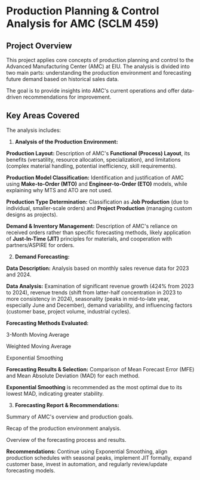 # Production Planning & Control Analysis for AMC (SCLM 459)

## Project Overview

This project applies core concepts of production planning and control to the Advanced Manufacturing Center (AMC) at EIU. The analysis is divided into two main parts: understanding the production environment and forecasting future demand based on historical sales data.

The goal is to provide insights into AMC's current operations and offer data-driven recommendations for improvement.

## Key Areas Covered

The analysis includes:

1.  **Analysis of the Production Environment:**

**Production Layout:** Description of AMC's **Functional (Process) Layout**, its benefits (versatility, resource allocation, specialization), and limitations (complex material handling, potential inefficiency, skill requirements).

**Production Model Classification:** Identification and justification of AMC using **Make-to-Order (MTO)** and **Engineer-to-Order (ETO)** models, while explaining why MTS and ATO are not used.

**Production Type Determination:** Classification as **Job Production** (due to individual, smaller-scale orders) and **Project Production** (managing custom designs as projects).

**Demand & Inventory Management:** Description of AMC's reliance on received orders rather than specific forecasting methods, likely application of **Just-In-Time (JIT)** principles for materials, and cooperation with partners/ASPIRE for orders.

2.  **Demand Forecasting:**

**Data Description:** Analysis based on monthly sales revenue data for 2023 and 2024.

**Data Analysis:** Examination of significant revenue growth (424% from 2023 to 2024), revenue trends (shift from latter-half concentration in 2023 to more consistency in 2024), seasonality (peaks in mid-to-late year, especially June and December), demand variability, and influencing factors (customer base, project volume, industrial cycles).

**Forecasting Methods Evaluated:**

3-Month Moving Average

Weighted Moving Average

Exponential Smoothing

**Forecasting Results & Selection:** Comparison of Mean Forecast Error (MFE) and Mean Absolute Deviation (MAD) for each method. 

**Exponential Smoothing** is recommended as the most optimal due to its lowest MAD, indicating greater stability.

3.  **Forecasting Report & Recommendations:**

Summary of AMC's overview and production goals.

Recap of the production environment analysis.

Overview of the forecasting process and results.

**Recommendations:** Continue using Exponential Smoothing, align production schedules with seasonal peaks, implement JIT formally, expand customer base, invest in automation, and regularly review/update forecasting models.
